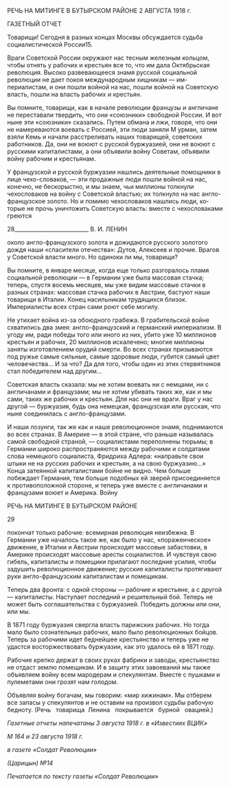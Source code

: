 РЕЧЬ НА МИТИНГЕ В БУТЫРСКОМ РАЙОНЕ 2 АВГУСТА 1918 г.

ГАЗЕТНЫЙ ОТЧЕТ

Товарищи! Сегодня в разных концах Москвы обсуждается судьба социалистической России15.

Враги Советской России окружают нас тесным железным кольцом, чтобы отнять у рабочих и крестьян все то, что им дала Октябрьская революция. Высоко развевающееся знамя русской социальной революции не дает покоя международным хищникам — им­периалистам, и они пошли войной на нас, пошли войной на Советскую власть, пошли на власть рабочих и крестьян.

Вы помните, товарищи, как в начале революции французы и англичане не переста­вали твердить, что они «союзники» свободной России. И вот ныне эти «союзники» ска­зались. Путем обмана и лжи, говоря, что они не намереваются воевать с Россией, эти люди заняли M урман, затем взяли Кемь и начали расстреливать наших товарищей, со­ветских работников. Да, они не воюют с русской буржуазией, они не воюют с русскими капиталистами, а они объявили войну Советам, объявили войну рабочим и крестьянам.

У французской и русской буржуазии нашлись деятельные помощники в лице чехо-словаков, — эти продажные люди пошли войной на нас, конечно, не бескорыстно, и мы знаем, чьи миллионы толкнули чехословаков на войну с Советской властью; их толк­нуло на нас англо-французское золото. Но и помимо чехословаков нашлись люди, ко­торые не прочь уничтожить Советскую власть: вместе с чехословаками греются

  

28___________________________ В. И. ЛЕНИН

около англо-французского золота и дожидаются русского золотого дождя наши «спаси­тели отечества»: Дутов, Алексеев и прочие. Врагов у Советской власти много. Но оди­ноки ли мы, товарищи?

Вы помните, в январе месяце, когда еще только разгоралось пламя социальной рево­люции — в Германии уже была массовая стачка; теперь, спустя восемь месяцев, мы уже видим массовые стачки в разных странах: массовая стачка рабочих в Австрии, бас­туют наши товарищи в Италии. Конец насильникам трудящихся близок. Империалисты всех стран сами роют себе могилу.

Не утихает война из-за обоюдного грабежа. В грабительской войне схватились два змея: англо-французский и германский империализм. В угоду им, ради победы того или иного из них, убито уже 10 миллионов крестьян и рабочих, 20 миллионов искалечено; многие миллионы заняты изготовлением орудий смерти. Во всех странах призываются под ружье самые сильные, самые здоровые люди, губится самый цвет человечества... И за что? Да для того, чтобы один из этих стервятников стал победителем над другим...

Советская власть сказала: мы не хотим воевать ни с немцами, ни с англичанами и французами; мы не хотим убивать таких же, как и мы сами, таких же рабочих и кресть­ян. Для нас они не враги. Враг у нас другой — буржуазия, будь она немецкая, француз­ская или русская, что ныне соединилась с англо-французами.

И наши лозунги, так же как и наше революционное знамя, поднимаются во всех странах. В Америке — в этой стране, что раньше называлась самой свободной страной, — социалистами переполнены тюрьмы; в Германии широко распространяются между рабочими и солдатами слова немецкого социалиста, Фридриха Адлера: «направьте свои штыки не на русских рабочих и крестьян, а на свою буржуазию...» Конца затеянной ка­питалистами бойне не видно. Чем больше побеждает Германия, тем больше подобных ей зверей присоединяется к противоположной стороне, и теперь уже вместе с англича­нами и французами воюет и Америка. Войну

  

РЕЧЬ НА МИТИНГЕ В БУТЫРСКОМ РАЙОНЕ

  

29

  

покончат только рабочие: всемирная революция неизбежна. В Германии уже началось такое же, как было у нас, «пораженческое» движение, в Италии и Австрии происходят массовые забастовки, в Америке происходят массовые аресты социалистов. И чувствуя свою гибель, капиталисты и помещики прилагают последние усилия, чтобы задушить революционное движение; русские капиталисты протягивают руки англо-французским капиталистам и помещикам.

Теперь два фронта: с одной стороны — рабочие и крестьяне, а с другой — капитали­сты. Наступает последний и решительный бой. Теперь не может быть соглашательства с буржуазией. Победить должны или они, или мы.

В 1871 году буржуазия свергла власть парижских рабочих. Но тогда мало было соз­нательных рабочих, мало было революционных бойцов. Теперь за рабочими идет бед­нейшее крестьянство и теперь уже не удастся восторжествовать буржуазии, как это удалось ей в 1871 году.

Рабочие крепко держат в своих руках фабрики и заводы, крестьянство не отдаст зем­лю помещикам. И в защиту этих завоеваний мы также объявляем войну всем мароде­рам и спекулянтам. Вместе с пушками и пулеметами они грозят нам голодом.

Объявляя войну богачам, мы говорим: «мир хижинам». Мы отберем все запасы у спекулянтов и не оставим на произвол судьбы рабочую бедноту. (Речь   това­рища  Ленина   покрывается   бурной   овацией.)

  

_Газетные отчеты напечатаны 3 августа 1918 г. в «Известиях ВЦИК»_

_M_ _164 и 23 августа 1918 г._

_в газете «Солдат Революции»_

_(Царицын) №14_

  

_Печатается по тексту газеты_ _«Солдат Революции»_